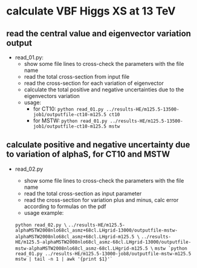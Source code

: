 calculate VBF Higgs XS at 13 TeV
=======

read the central value and eigenvector variation output
----

- read_01.py: 
   - show some file lines to cross-check the parameters with the file name
   - read the total cross-section from input file
   - read the cross-section for each variation of eigenvector
   - calculate the total positive and negative uncertainties due to the eigenvectors variation
   - usage: 
      - for CT10: ``python read_01.py ../results-HE/m125.5-13500-job1/outputfile-ct10-m125.5 ct10``
      - for MSTW: ``python read_01.py ../results-HE/m125.5-13500-job1/outputfile-ct10-m125.5 mstw``
      
calculate positive and negative uncertainty due to variation of alphaS, for CT10 and MSTW
----

- read_02.py
   - show some file lines to cross-check the parameters with the file name
   - read the total cross-section as input parameter
   - read the cross-section for variation plus and minus, calc error according to formulas on the pdf
   - usage example:
   
   ``python read_02.py \``
   ``../results-HE/m125.5-alphaMSTW2008nlo68cl_asmz+68cl.LHgrid-13000/outputfile-mstw-alphaMSTW2008nlo68cl_asmz+68cl.LHgrid-m125.5 \``
   ``../results-HE/m125.5-alphaMSTW2008nlo68cl_asmz-68cl.LHgrid-13000/outputfile-mstw-alphaMSTW2008nlo68cl_asmz-68cl.LHgrid-m125.5 \``
   ``mstw `python read_01.py ../results-HE/m125.5-13000-job8/outputfile-mstw-m125.5 mstw | tail -n 1 | awk '{print $1}'` ``

      